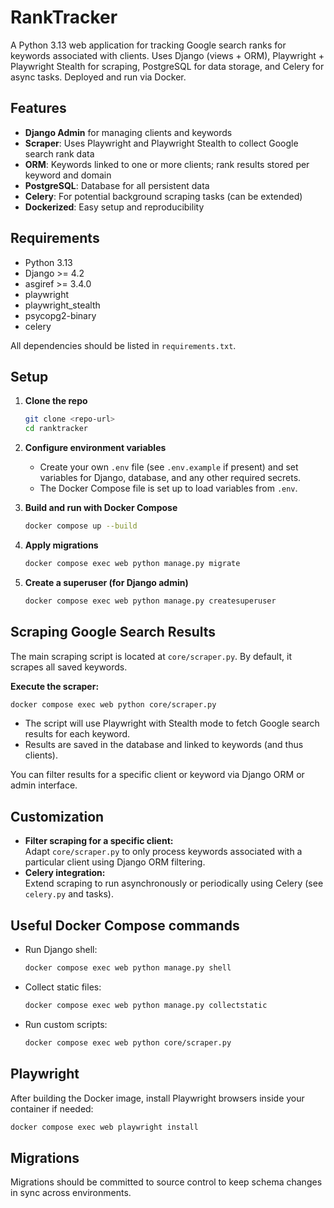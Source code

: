 # RankTracker

A Python 3.13 web application for tracking Google search ranks for keywords associated with clients. Uses Django (views + ORM), Playwright + Playwright Stealth for scraping, PostgreSQL for data storage, and Celery for async tasks. Deployed and run via Docker.

## Features

- **Django Admin** for managing clients and keywords
- **Scraper**: Uses Playwright and Playwright Stealth to collect Google search rank data
- **ORM**: Keywords linked to one or more clients; rank results stored per keyword and domain
- **PostgreSQL**: Database for all persistent data
- **Celery**: For potential background scraping tasks (can be extended)
- **Dockerized**: Easy setup and reproducibility

## Requirements

- Python 3.13
- Django >= 4.2
- asgiref >= 3.4.0
- playwright
- playwright_stealth
- psycopg2-binary
- celery

All dependencies should be listed in `requirements.txt`.

## Setup

1. **Clone the repo**

    ```bash
    git clone <repo-url>
    cd ranktracker
    ```

2. **Configure environment variables**

   - Create your own `.env` file (see `.env.example` if present) and set variables for Django, database, and any other required secrets.
   - The Docker Compose file is set up to load variables from `.env`.

3. **Build and run with Docker Compose**

    ```bash
    docker compose up --build
    ```

4. **Apply migrations**

    ```bash
    docker compose exec web python manage.py migrate
    ```

5. **Create a superuser (for Django admin)**

    ```bash
    docker compose exec web python manage.py createsuperuser
    ```

## Scraping Google Search Results

The main scraping script is located at `core/scraper.py`. By default, it scrapes all saved keywords.

**Execute the scraper:**

```bash
docker compose exec web python core/scraper.py
```

- The script will use Playwright with Stealth mode to fetch Google search results for each keyword.
- Results are saved in the database and linked to keywords (and thus clients).

You can filter results for a specific client or keyword via Django ORM or admin interface.

## Customization

- **Filter scraping for a specific client:**  
  Adapt `core/scraper.py` to only process keywords associated with a particular client using Django ORM filtering.
- **Celery integration:**  
  Extend scraping to run asynchronously or periodically using Celery (see `celery.py` and tasks).

## Useful Docker Compose commands

- Run Django shell:  
  ```bash
  docker compose exec web python manage.py shell
  ```
- Collect static files:  
  ```bash
  docker compose exec web python manage.py collectstatic
  ```
- Run custom scripts:  
  ```bash
  docker compose exec web python core/scraper.py
  ```

## Playwright

After building the Docker image, install Playwright browsers inside your container if needed:

```bash
docker compose exec web playwright install
```

## Migrations

Migrations should be committed to source control to keep schema changes in sync across environments.
